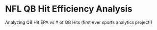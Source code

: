# NFL QB Hit Efficiency Analysis
Analyzing QB Hit EPA vs # of QB Hits (first ever sports analytics project!)
